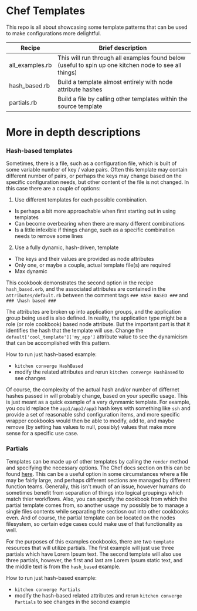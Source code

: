 # Chef Templates
This repo is all about showcasing some template patterns that can be used to make configurations more delightful.

Recipe|Brief description
------|-----------------
all_examples.rb|This will run through all examples found below (useful to spin up one kitchen node to see all things)
hash_based.rb|Build a template almost entirely with node attribute hashes
partials.rb|Build a file by calling other templates within the source template

# More in depth descriptions
### Hash-based templates
Sometimes, there is a file, such as a configuration file, which is built of some variable number of key / value pairs. Often this template may contain different number of pairs, or perhaps the keys may change based on the specific configuration needs, but other content of the file is not changed. In this case there are a couple of options:
1. Use different templates for each possible combination.
  - Is perhaps a bit more approachable when first starting out in using templates
  - Can become overbearing when there are many different combinations
  - Is a little infexible if things change, such as a specific combination needs to remove some lines
2. Use a fully dynamic, hash-driven, template
  - The keys and their values are provided as node attributes
  - Only one, or maybe a couple, actual template file(s) are required
  - Max dynamic

This cookbook demonstrates the second option in the recipe `hash_based.erb`, and the associated attributes are contained in the `attributes/default.rb` between the comment tags `### HASH BASED ###` and `### \hash based ###`

The attributes are broken up into application groups, and the application group being used is also defined. In reality, the application type might be a role (or role cookbook) based node attribute. But the important part is that it identifies the hash that the template will use. Change the `default['cool_template']['my_app']` attribute value to see the dynamicism that can be accomplished with this pattern.

How to run just hash-based example:
- `kitchen converge HashBased`
- modify the related attributes and rerun `kitchen converge HashBased` to see changes

Of course, the complexity of the actual hash and/or number of differnet hashes passed in will probably change, based on your specific usage. This is just meant as a quick example of a very dynmamic template. For example, you could replace the `app1/app2/app3` hash keys with something like `ssh` and provide a set of reasonable sshd configuration items, and more specific wrapper cookbooks would then be able to modify, add to, and maybe remove (by setting has values to null, possibly) values that make more sense for a specific use case.

### Partials
Templates can be made up of other templates by calling the `render` method and specifying the necessary options. The Chef docs section on this can be found [here](https://docs.chef.io/templates.html#partial-templates). This can be a useful option in some circumstances where a file may be fairly large, and perhaps different sections are managed by different function teams. Generally, this isn't much of an issue, however humans do sometimes benefit from separation of things into logical groupings which match thier workflows. Also, you can specify the cookbook from which the partial template comes from, so another usage my possibly be to manage a single files contents while separating the sectiosn out into other cookbooks even. And of course, the partial template can be located on the nodes filesystem, so certain edge cases could make use of that functionality as well.

For the purposes of this examples cookbooks, there are two `template` resources that will utilize partials. The first example will just use three partials which have Lorem Ipsum text. The second template will also use three partials, however, the first and last are Lorem Ipsum static text, and the middle text is from the `hash_based` example.

How to run just hash-based example:
- `kitchen converge Partials`
- modify the hash-based related attributes and rerun `kitchen converge Partials` to see changes in the second example
